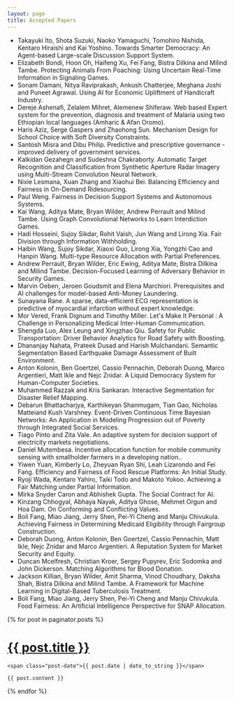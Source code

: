 ```yaml
---
layout: page
title: Accepted Papers
---
```


* Takayuki Ito, Shota Suzuki, Naoko Yamaguchi, Tomohiro Nishida, Kentaro Hiraishi and Kai Yoshino. Towards Smarter Democracy: An Agent-based Large-scale Discussion Support System.
* Elizabeth Bondi, Hoon Oh, Haifeng Xu, Fei Fang, Bistra Dilkina and Milind Tambe. Protecting Animals From Poaching: Using Uncertain Real-Time Information in Signaling Games.
* Sonam Damani, Nitya Raviprakash, Ankush Chatterjee, Meghana Joshi and Puneet Agrawal. Using AI for Economic Upliftment of Handicraft Industry.
* Dereje Ashenafi, Zelalem Mihret, Alemenew Shiferaw. Web based Expert system for the prevention, diagnosis and treatment of Malaria using two Ethiopian local languages (Amharic & Afan Oromo).
* Haris Aziz, Serge Gaspers and Zhaohong Sun. Mechanism Design for School Choice with Soft Diversity Constraints.
* Santosh Misra and Dibu Philip. Predictive and prescriptive governance - improved delivery of government services.
* Kalkidan Gezahegn and Sudeshna Chakraborty. Automatic Target Recognition and Classification from Synthetic Aperture Radar Imagery using Multi-Stream Convolution Neural Network.
* Nixie Lesmana, Xuan Zhang and Xiaohui Bei. Balancing Efficiency and Fairness in On-Demand Ridesourcing.
* Paul Weng. Fairness in Decision Support Systems and Autonomous Systems.
* Kai Wang, Aditya Mate, Bryan Wilder, Andrew Perrault and Milind Tambe. Using Graph Convolutional Networks to Learn Interdiction Games.
* Hadi Hosseini, Sujoy Sikdar, Rohit Vaish, Jun Wang and Lirong Xia. Fair Division through Information Withholding.
* Haibin Wang, Sujoy Sikdar, Xiaoxi Guo, Lirong Xia, Yongzhi Cao and Hanpin Wang. Multi-type Resource Allocation with Partial Preferences.
* Andrew Perrault, Bryan Wilder, Eric Ewing, Aditya Mate, Bistra Dilkina and Milind Tambe. Decision-Focused Learning of Adversary Behavior in Security Games.
* Marvin Oeben, Jeroen Goudsmit and Elena Marchiori. Prerequisites and AI challenges for model-based Anti-Money Laundering.
* Sunayana Rane. A sparse, data-efficient ECG representation is predictive of myocardial infarction without expert knowledge.
* Mor Vered, Frank Dignum and Timothy Miller. Let's Make It Personal : A Challenge in Personalizing Medical Inter-Human Communication.
* Shengda Luo, Alex Leung and Xingzhao Qiu. Safety for Public Transportation: Driver Behavior Analytics for Road Safety with Boosting.
* Dhananjay Nahata, Prateek Dusad and Harish Mulchandani. Semantic Segmentation Based Earthquake Damage Assessment of Built Environment.
* Anton Kolonin, Ben Goertzel, Cassio Pennachin, Deborah Duong, Marco Argentieri, Matt Ikle and Nejc Znidar. A Liquid Democracy System for Human-Computer Societies.
* Muhammed Razzak and Kris Sankaran. Interactive Segmentation for Disaster Relief Mapping.
* Debarun Bhattacharjya, Karthikeyan Shanmugam, Tian Gao, Nicholas Matteiand Kush Varshney. Event-Driven Continuous Time Bayesian Networks: An Application in Modeling Progression out of Poverty through Integrated Social Services.
* Tiago Pinto and Zita Vale. An adaptive system for decision support of electricity markets negotiations.
* Daniel Mutembesa. Incentive allocation function for mobile community sensing with smallholder farmers in a developing nation..
* Yiwen Yuan, Kimberly Lo, Zheyuan Ryan Shi, Leah Lizarondo and Fei Fang. Efficiency and Fairness of Food Rescue Platforms: An Initial Study.
* Ryoji Wada, Kentaro Yahiro, Taiki Todo and Makoto Yokoo. Achieving a Fair Matching under Partial Information.
* Mirka Snyder Caron and Abhishek Gupta. The Social Contract for AI.
* Kinzang Chhogyal, Abhaya Nayak, Aditya Ghose, Mehmet Orgun and Hoa Dam. On Conforming and Conflicting Values.
* Boli Fang, Miao Jiang, Jerry Shen, Pei-Yi Cheng and Manju Chivukula. Achieving Fairness in Determining Medicaid Eligibility through Fairgroup Construction.
* Deborah Duong, Anton Kolonin, Ben Goertzel, Cassio Pennachin, Matt Ikle, Nejc Znidar and Marco Argentieri. A Reputation System for Market Security and Equity.
* Duncan Mcelfresh, Christian Kroer, Sergey Pupyrev, Eric Sodomka and John Dickerson. Matching Algorithms for Blood Donation.
* Jackson Killian, Bryan Wilder, Amit Sharma, Vinod Choudhary, Daksha Shah, Bistra Dilkina and Milind Tambe. A Framework for Machine Learning in Digital-Based Tuberculosis Treatment.
* Boli Fang, Miao Jiang, Jerry Shen, Pei-Yi Cheng and Manju Chivukula. Food Fairness: An Artificial Intelligence Perspective for SNAP Allocation.


<div class="posts">
  {% for post in paginator.posts %}
  <div class="post">
    <h1 class="post-title">
      <a href="{{ post.url }}">
        {{ post.title }}
      </a>
    </h1>

    <span class="post-date">{{ post.date | date_to_string }}</span>

    {{ post.content }}
  </div>
  {% endfor %}
</div>
